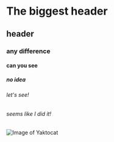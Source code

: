 # The biggest header
## header
### any difference
#### can you see
##### no idea
###### let's see!
###### seems like I did it!
![Image of Yaktocat](https://octodex.github.com/images/yaktocat.png)

